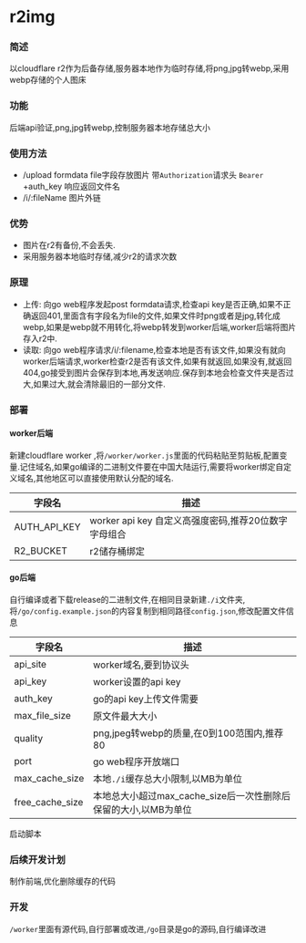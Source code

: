 # r2img
### 简述
以cloudflare r2作为后备存储,服务器本地作为临时存储,将png,jpg转webp,采用webp存储的个人图床
### 功能
后端api验证,png,jpg转webp,控制服务器本地存储总大小
### 使用方法
- /upload formdata file字段存放图片 带`Authorization`请求头 `Bearer `+auth_key 响应返回文件名
- /i/:fileName 图片外链
### 优势
- 图片在r2有备份,不会丢失.
- 采用服务器本地临时存储,减少r2的请求次数
### 原理
- 上传: 向go web程序发起post formdata请求,检查api key是否正确,如果不正确返回401,里面含有字段名为file的文件,如果文件时png或者是jpg,转化成webp,如果是webp就不用转化,将webp转发到worker后端,worker后端将图片存入r2中.
- 读取: 向go web程序请求/i/:filename,检查本地是否有该文件,如果没有就向worker后端请求,worker检查r2是否有该文件,如果有就返回,如果没有,就返回404,go接受到图片会保存到本地,再发送响应.保存到本地会检查文件夹是否过大,如果过大,就会清除最旧的一部分文件.
### 部署
#### worker后端
新建cloudflare worker ,将`/worker/worker.js`里面的代码粘贴至剪贴板,配置变量.记住域名,如果go编译的二进制文件要在中国大陆运行,需要将worker绑定自定义域名,其他地区可以直接使用默认分配的域名.

|字段名|描述|
|-|-|
AUTH_API_KEY|worker api key 自定义高强度密码,推荐20位数字字母组合
R2_BUCKET|r2储存桶绑定
#### go后端
自行编译或者下载release的二进制文件,在相同目录新建`./i`文件夹,将`/go/config.example.json`的内容复制到相同路径`config.json`,修改配置文件信息

|字段名|描述|
|-|-|
api_site|worker域名,要到协议头
api_key|worker设置的api key
auth_key|go的api key上传文件需要
max_file_size|原文件最大大小
quality|png,jpeg转webp的质量,在0到100范围内,推荐80
port|go web程序开放端口
max_cache_size|本地`./i`缓存总大小限制,以MB为单位
free_cache_size|本地总大小超过max_cache_size后一次性删除后保留的大小,以MB为单位

启动脚本
### 后续开发计划
制作前端,优化删除缓存的代码
### 开发
`/worker`里面有源代码,自行部署或改进,`/go`目录是go的源码,自行编译改进